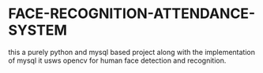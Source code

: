 # FACE-RECOGNITION-ATTENDANCE-SYSTEM
this a purely python and mysql based project along with the implementation of mysql it usws opencv for human face detection and recognition.
